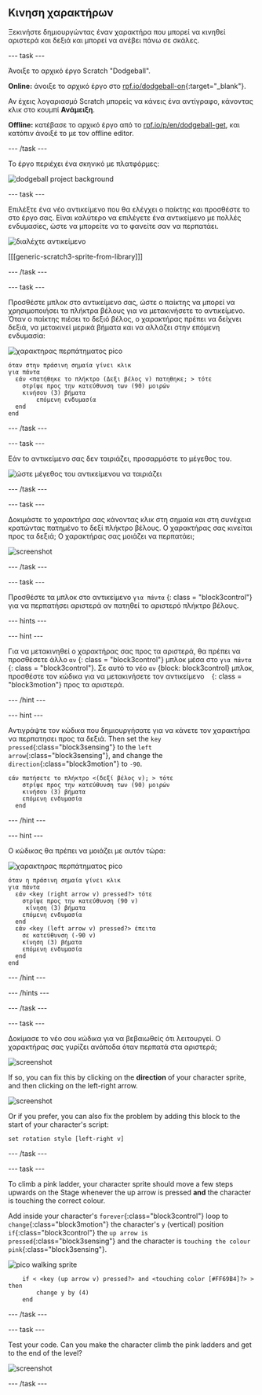 ## Κινηση χαρακτήρων

Ξεκινήστε δημιουργώντας έναν χαρακτήρα που μπορεί να κινηθεί αριστερά και δεξιά και μπορεί να ανέβει πάνω σε σκάλες.

\--- task \---

Άνοιξε το αρχικό έργο Scratch "Dodgeball".

**Online:** άνοιξε το αρχικό έργο στο [rpf.io/dodgeball-on](http://rpf.io/dodgeball-on){:target="_blank"}.

Αν έχεις λογαριασμό Scratch μπορείς να κάνεις ένα αντίγραφο, κάνοντας κλικ στο κουμπί **Ανάμειξη**.

**Offline:** κατέβασε το αρχικό έργο από το [rpf.io/p/en/dodgeball-get](http://rpf.io/p/en/dodgeball-get), και κατόπιν άνοιξέ το με τον offline editor.

\--- /task \---

Το έργο περιέχει ένα σκηνικό με πλατφόρμες:

![dodgeball project background](images/dodge-background.png)

\--- task \---

Επιλέξτε ένα νέο αντικείμενο που θα ελέγχει ο παίκτης και προσθέστε το στο έργο σας. Είναι καλύτερο να επιλέγετε ένα αντικείμενο με πολλές ενδυμασίες, ώστε να μπορείτε να το φανείτε σαν να περπατάει.

![διαλέχτε αντικείμενο](images/dodge-characters.png)

[[[generic-scratch3-sprite-from-library]]]

\--- /task \---

\--- task \---

Προσθέστε μπλοκ στο αντικείμενο σας, ώστε ο παίκτης να μπορεί να χρησιμοποιήσει τα πλήκτρα βέλους για να μετακινήσετε το αντικείμενο. Όταν ο παίκτης πιέσει το δεξιό βέλος, ο χαρακτήρας πρέπει να δείχνει δεξιά, να μετακινεί μερικά βήματα και να αλλάζει στην επόμενη ενδυμασία:

![χαρακτηρας περπάτηματος pico](images/pico_walking_sprite.png)

```blocks3
όταν στην πράσινη σημαία γίνει κλικ
για πάντα 
  εάν <πατήθηκε το πλήκτρο (Δεξι βέλος v) πατηθηκε; > τότε 
    στρίψε προς την κατεύθυνση των (90) μοιρών 
    κινήσου (3) βήματα
        επόμενη ενδυμασία
  end 
end
```

\--- /task \---

\--- task \---

Εάν tο αντικείμενο σας δεν ταιριάζει, προσαρμόστε το μέγεθος του.

![ώστε μέγεθος του αντικείμενοu να ταιριάζει](images/dodge-sprite-size-annotated.png)

\--- /task \---

\--- task \---

Δοκιμάστε το χαρακτήρα σας κάνοντας κλικ στη σημαία και στη συνέχεια κρατώντας πατημένο το δεξί πλήκτρο βέλους. Ο χαρακτήρας σας κινείται προς τα δεξιά; Ο χαρακτήρας σας μοιάζει να περπατάει;

![screenshot](images/dodge-walking.png)

\--- /task \---

\--- task \---

Προσθέστε τα μπλοκ στο αντικείμενο ` για πάντα ` {: class = "block3control"} για να περπατήσει αριστερά αν πατηθεί το αριστερό πλήκτρο βέλους.

\--- hints \---

\--- hint \---

Για να μετακινηθεί ο χαρακτήρας σας προς τα αριστερά, θα πρέπει να προσθέσετε άλλο ` αν ` {: class = "block3control"} μπλοκ μέσα στο ` για πάντα ` {: class = "block3control"}. Σε αυτό το νέο ` αν ` {block: block3control} μπλοκ, προσθέστε τον κώδικα για να μετακινήσετε τον αντικείμενο ` ` {: class = "block3motion"} προς τα αριστερά.

\--- /hint \---

\--- hint \---

Αντιγράψτε τον κώδικα που δημιουργήσατε για να κάνετε τον χαρακτήρα να περπατησει προς τα δεξιά. Then set the `key pressed`{:class="block3sensing"} to the `left arrow`{:class="block3sensing"}, and change the `direction`{:class="block3motion"} to `-90`.

```blocks3
εάν πατήσετε το πλήκτρο <(δεξί βέλος v); > τότε 
    στρίψε προς την κατεύθυνση των (90) μοιρών 
    κινήσου (3) βήματα
    επόμενη ενδυμασία
  end
```

\--- /hint \---

\--- hint \---

Ο κώδικας θα πρέπει να μοιάζει με αυτόν τώρα:

![χαρακτηρας περπάτηματος pico](images/pico_walking_sprite.png)

```blocks3
όταν η πράσινη σημαία γίνει κλικ
για πάντα 
  εάν <key (right arrow v) pressed?> τότε 
    στρίψε προς την κατεύθυνση (90 v)
     κίνηση (3) βήματα
    επόμενη ενδυμασία
  end
  εάν <key (left arrow v) pressed?> έπειτα 
    σε κατεύθυνση (-90 v)
    κίνηση (3) βήματα
    επόμενη ενδυμασία
  end
end
```

\--- /hint \---

\--- /hints \---

\--- /task \---

\--- task \---

Δοκίμασε το νέο σου κώδικα για να βεβαιωθείς ότι λειτουργεί. Ο χαρακτήρας σας γυρίζει ανάποδα όταν περπατά στα αριστερά;

![screenshot](images/dodge-upside-down.png)

If so, you can fix this by clicking on the **direction** of your character sprite, and then clicking on the left-right arrow.

![screenshot](images/dodge-left-right-annotated.png)

Or if you prefer, you can also fix the problem by adding this block to the start of your character's script:

```blocks3
set rotation style [left-right v]
```

\--- /task \---

\--- task \---

To climb a pink ladder, your character sprite should move a few steps upwards on the Stage whenever the up arrow is pressed **and** the character is touching the correct colour.

Add inside your character's `forever`{:class="block3control"} loop to `change`{:class="block3motion"} the character's `y` (vertical) position `if`{:class="block3control"} the `up arrow is pressed`{:class="block3sensing"} and the character is `touching the colour pink`{:class="block3sensing"}.

![pico walking sprite](images/pico_walking_sprite.png)

```blocks3
    if < <key (up arrow v) pressed?> and <touching color [#FF69B4]?> > then
        change y by (4)
    end
```

\--- /task \---

\--- task \---

Test your code. Can you make the character climb the pink ladders and get to the end of the level?

![screenshot](images/dodge-test-character.png)

\--- /task \---